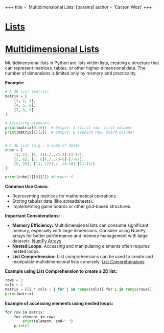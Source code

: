 +++
 title = 'Multidimensional Lists'
[params]
	author = 'Carson West'
+++
# [Lists](./../lists/)
# [Multidimensional Lists](./../multidimensional-lists/) 
Multidimensional lists in Python are lists within lists, creating a structure that can represent matrices, tables, or other higher-dimensional data.  The number of dimensions is limited only by memory and practicality.

**Example:**

```python
# A 2D list (matrix)
matrix = [
    [1, 2, 3],
    [4, 5, 6],
    [7, 8, 9]
]

# Accessing elements:
print(matrix[0][0])  # Output: 1 (first row, first column)
print(matrix[1][2])  # Output: 6 (second row, third column)


# A 3D list (e.g., a cube of data)
cube = [
    [1, 2], [3, 4](./../1-2]-[3-4/),
    [5, 6], [7, 8](./../5-6]-[7-8/),
    [9, 10], [11, 12](./../9-10]-[11-12/)
]

print(cube[1][0][1]) #Output: 6

```

**Common Use Cases:**

* Representing matrices for mathematical operations.
* Storing tabular data (like spreadsheets).
* Implementing game boards or other grid-based structures.


**Important Considerations:**

* **Memory Efficiency:**  Multidimensional lists can consume significant memory, especially with large dimensions. Consider using NumPy arrays for better performance and memory management with large datasets. [NumPy Arrays](./../numpy-arrays/)
* **Nested Loops:** Accessing and manipulating elements often requires nested loops.  
* **List Comprehension:**  List comprehensions can be used to create and manipulate multidimensional lists concisely.  [List Comprehensions](./../list-comprehensions/)


**Example using List Comprehension to create a 2D list:**

```python
rows = 3
cols = 4
matrix = [[i * cols + j for j in range(cols)] for i in range(rows)]
print(matrix)
```

**Example of accessing elements using nested loops:**

```python
for row in matrix:
    for element in row:
        print(element, end=" ")
    print()
```
